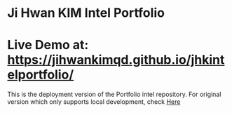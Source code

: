 # Ji Hwan KIM Intel Portfolio
# Live Demo at: https://jihwankimqd.github.io/jhkintelportfolio/

This is the deployment version of the Portfolio intel repository.
For original version which only supports local development, check [Here](https://github.com/jihwankimqd/PortfolioIntel)


